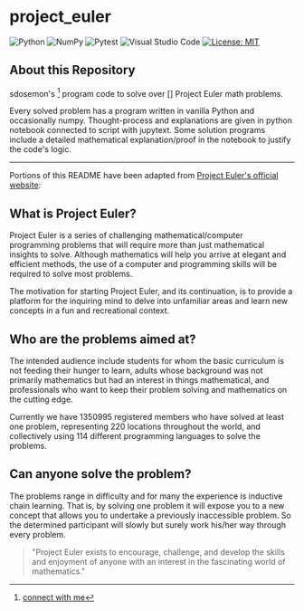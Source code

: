 # project_euler

![Python](https://img.shields.io/badge/python-3670A0?style=for-the-badge&logo=python&logoColor=ffdd54)
![NumPy](https://img.shields.io/badge/numpy-%23013243.svg?style=for-the-badge&logo=numpy&logoColor=white)
![Pytest](https://img.shields.io/badge/pytest-%23ffffff.svg?style=for-the-badge&logo=pytest&logoColor=2f9fe3)
![Visual Studio Code](https://img.shields.io/badge/Visual%20Studio%20Code-0078d7.svg?style=for-the-badge&logo=visual-studio-code&logoColor=white)
[![License: MIT](https://img.shields.io/badge/License-MIT-yellow.svg)](LICENSE)


## About this Repository

sdosemon's [^1] program code to solve over [] Project Euler math problems.

Every solved problem has a program written in vanilla Python and occasionally numpy. Thought-process and explanations are given in python notebook connected to script with jupytext. Some solution programs include a detailed mathematical explanation/proof in the notebook to justify the code's logic.

---
Portions of this README have been adapted from [Project Euler's official website](https://projecteuler.net):

## What is Project Euler?
Project Euler is a series of challenging mathematical/computer programming problems that will require more than just mathematical insights to solve. Although mathematics will help you arrive at elegant and efficient methods, the use of a computer and programming skills will be required to solve most problems.

The motivation for starting Project Euler, and its continuation, is to provide a platform for the inquiring mind to delve into unfamiliar areas and learn new concepts in a fun and recreational context.

## Who are the problems aimed at?
The intended audience include students for whom the basic curriculum is not feeding their hunger to learn, adults whose background was not primarily mathematics but had an interest in things mathematical, and professionals who want to keep their problem solving and mathematics on the cutting edge.

Currently we have 1350995 registered members who have solved at least one problem, representing 220 locations throughout the world, and collectively using 114 different programming languages to solve the problems.

## Can anyone solve the problem?
The problems range in difficulty and for many the experience is inductive chain learning. That is, by solving one problem it will expose you to a new concept that allows you to undertake a previously inaccessible problem. So the determined participant will slowly but surely work his/her way through every problem.

> "Project Euler exists to encourage, challenge, and develop the skills and enjoyment of anyone with an interest in the fascinating world of mathematics."



[^1]: [connect with me](www.linkedin.com/in/sdosemon)